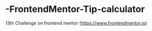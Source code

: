 # -FrontendMentor-Tip-calculator
13th Challenge on frontend mentor (https://www.frontendmentor.io) 
